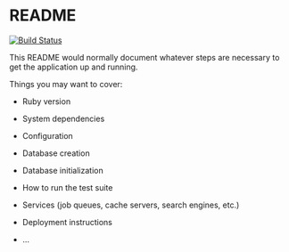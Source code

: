 # README

[![Build Status](https://travis-ci.com/nickmccurdy/marketplace.svg?token=2YpiqRLGxdsv1ho7eXeu&branch=master)](https://travis-ci.com/nickmccurdy/marketplace)

This README would normally document whatever steps are necessary to get the
application up and running.

Things you may want to cover:

* Ruby version

* System dependencies

* Configuration

* Database creation

* Database initialization

* How to run the test suite

* Services (job queues, cache servers, search engines, etc.)

* Deployment instructions

* ...
